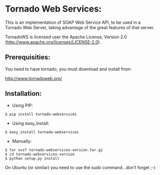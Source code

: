 Tornado Web Services:
=====================
This is an implementation of SOAP Web Service API, to be used in a Tornado Web Server,
taking advantage of the great features of that server.

TornadoWS is licensed user the Apache License, Version 2.0
(http://www.apache.org/licenses/LICENSE-2.0).

Prerequisities:
---------------

You need to have tornado, you must download and install from:

http://www.tornadoweb.org/

Installation:
-------------
- Using PIP:
```
$ pip install tornado-webservices
```
- Using easy_install:
```
$ easy_install tornado-webservices
```
- Manually:
```
$ tar xvzf tornado-webservices-version.tar.gz
$ cd tornado-webservices-version
$ python setup.py install
```


On Ubuntu (or similar) you need to use the sudo command...don't forget ;-)

